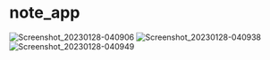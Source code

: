 # note_app

![Screenshot_20230128-040906](https://github.com/UI-Light/NoteApp/assets/63761764/39256feb-3be0-4f0f-b622-3cfd1f29457f)
![Screenshot_20230128-040938](https://github.com/UI-Light/NoteApp/assets/63761764/4bf93b15-d8de-454c-8fb3-bda3747ca067)
![Screenshot_20230128-040949](https://github.com/UI-Light/NoteApp/assets/63761764/22ffd8e9-c593-4f71-bde1-e5a0008cf889)
